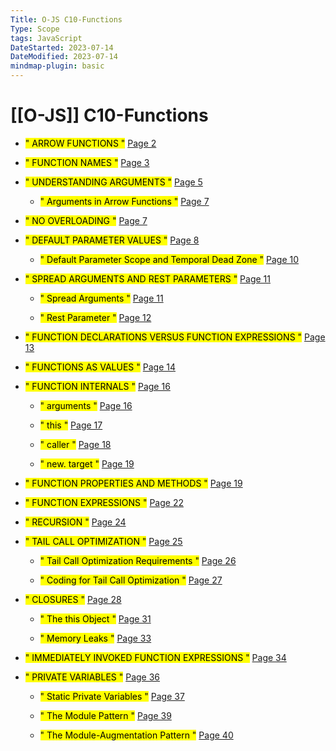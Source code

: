 ```yaml
---
Title: O-JS C10-Functions
Type: Scope
tags: JavaScript
DateStarted: 2023-07-14
DateModified: 2023-07-14
mindmap-plugin: basic
---
```

# [[O-JS]] C10-Functions
- <mark class="hltr-gray ">" ARROW FUNCTIONS "</mark> [Page 2 ]( zotero://open-pdf/library/items/FSJLWF7Z?page=2&annotation=A7L27JQ4 )

- <mark class="hltr-gray ">" FUNCTION NAMES "</mark> [Page 3 ]( zotero://open-pdf/library/items/FSJLWF7Z?page=3&annotation=2CIQZYIA )

- <mark class="hltr-gray ">" UNDERSTANDING ARGUMENTS "</mark> [Page 5 ]( zotero://open-pdf/library/items/FSJLWF7Z?page=5&annotation=L8RPCQRQ )

	- <mark class="hltr-gray ">" Arguments in Arrow Functions "</mark> [Page 7 ]( zotero://open-pdf/library/items/FSJLWF7Z?page=7&annotation=2MXFZNM5 )

- <mark class="hltr-gray ">" NO OVERLOADING "</mark> [Page 7 ]( zotero://open-pdf/library/items/FSJLWF7Z?page=7&annotation=4GK8UE4P )

- <mark class="hltr-gray ">" DEFAULT PARAMETER VALUES "</mark> [Page 8 ]( zotero://open-pdf/library/items/FSJLWF7Z?page=8&annotation=ZAMVNDAJ )

	- <mark class="hltr-gray ">" Default Parameter Scope and Temporal Dead Zone "</mark> [Page 10 ]( zotero://open-pdf/library/items/FSJLWF7Z?page=10&annotation=CT274FLM )

- <mark class="hltr-gray ">" SPREAD ARGUMENTS AND REST PARAMETERS "</mark> [Page 11 ]( zotero://open-pdf/library/items/FSJLWF7Z?page=11&annotation=YLGFN8C5 )
	
	- <mark class="hltr-gray ">" Spread Arguments "</mark> [Page 11 ]( zotero://open-pdf/library/items/FSJLWF7Z?page=11&annotation=YHG9BZXH )
	
	- <mark class="hltr-gray ">" Rest Parameter "</mark> [Page 12 ]( zotero://open-pdf/library/items/FSJLWF7Z?page=12&annotation=79QRP7LU )

- <mark class="hltr-gray ">" FUNCTION DECLARATIONS VERSUS FUNCTION EXPRESSIONS "</mark> [Page 13 ]( zotero://open-pdf/library/items/FSJLWF7Z?page=13&annotation=TMMRD67B )

- <mark class="hltr-gray ">" FUNCTIONS AS VALUES "</mark> [Page 14 ]( zotero://open-pdf/library/items/FSJLWF7Z?page=14&annotation=J7FA4CUU )

- <mark class="hltr-gray ">" FUNCTION INTERNALS "</mark> [Page 16 ]( zotero://open-pdf/library/items/FSJLWF7Z?page=16&annotation=NHEWTT8D )

	- <mark class="hltr-gray ">" arguments "</mark> [Page 16 ]( zotero://open-pdf/library/items/FSJLWF7Z?page=16&annotation=KDDTJ7IM )
	
	- <mark class="hltr-gray ">" this "</mark> [Page 17 ]( zotero://open-pdf/library/items/FSJLWF7Z?page=17&annotation=3FGRNDBW )
	
	- <mark class="hltr-gray ">" caller "</mark> [Page 18 ]( zotero://open-pdf/library/items/FSJLWF7Z?page=18&annotation=TYZBY7PZ )
	
	- <mark class="hltr-gray ">" new. target "</mark> [Page 19 ]( zotero://open-pdf/library/items/FSJLWF7Z?page=19&annotation=VCJUCI25 )

- <mark class="hltr-gray ">" FUNCTION PROPERTIES AND METHODS "</mark> [Page 19 ]( zotero://open-pdf/library/items/FSJLWF7Z?page=19&annotation=RSKHZS79 )

- <mark class="hltr-gray ">" FUNCTION EXPRESSIONS "</mark> [Page 22 ]( zotero://open-pdf/library/items/FSJLWF7Z?page=22&annotation=DNPTZJFG )

- <mark class="hltr-gray ">" RECURSION "</mark> [Page 24 ]( zotero://open-pdf/library/items/FSJLWF7Z?page=24&annotation=VPQH2NMJ )

- <mark class="hltr-gray ">" TAIL CALL OPTIMIZATION "</mark> [Page 25 ]( zotero://open-pdf/library/items/FSJLWF7Z?page=25&annotation=Y5AUL6MK )

	- <mark class="hltr-gray ">" Tail Call Optimization Requirements "</mark> [Page 26 ]( zotero://open-pdf/library/items/FSJLWF7Z?page=26&annotation=L25PMNG6 )
	
	- <mark class="hltr-gray ">" Coding for Tail Call Optimization "</mark> [Page 27 ]( zotero://open-pdf/library/items/FSJLWF7Z?page=27&annotation=YEP2ES3G )

- <mark class="hltr-gray ">" CLOSURES "</mark> [Page 28 ]( zotero://open-pdf/library/items/FSJLWF7Z?page=28&annotation=VMJ358K3 )

	- <mark class="hltr-gray ">" The this Object "</mark> [Page 31 ]( zotero://open-pdf/library/items/FSJLWF7Z?page=31&annotation=QZQJN4FS )
	
	- <mark class="hltr-gray ">" Memory Leaks "</mark> [Page 33 ]( zotero://open-pdf/library/items/FSJLWF7Z?page=33&annotation=I9AQKP8R )

- <mark class="hltr-gray ">" IMMEDIATELY INVOKED FUNCTION EXPRESSIONS "</mark> [Page 34 ]( zotero://open-pdf/library/items/FSJLWF7Z?page=34&annotation=9VHUVN8D )

- <mark class="hltr-gray ">" PRIVATE VARIABLES "</mark> [Page 36 ]( zotero://open-pdf/library/items/FSJLWF7Z?page=36&annotation=DANMWHAY )

	- <mark class="hltr-gray ">" Static Private Variables "</mark> [Page 37 ]( zotero://open-pdf/library/items/FSJLWF7Z?page=37&annotation=I67YFCI8 )
	
	- <mark class="hltr-gray ">" The Module Pattern "</mark> [Page 39 ]( zotero://open-pdf/library/items/FSJLWF7Z?page=39&annotation=P3CILIS7 )
	
	- <mark class="hltr-gray ">" The Module-Augmentation Pattern "</mark> [Page 40 ]( zotero://open-pdf/library/items/FSJLWF7Z?page=40&annotation=5JHCZ23N )